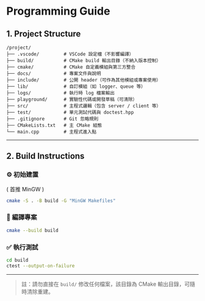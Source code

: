 # Programming Guide

## 1. Project Structure

```
/project/
├── .vscode/         # VSCode 設定檔（不影響編譯）
├── build/           # CMake build 輸出目錄（不納入版本控制）
├── cmake/           # CMake 自定義模組與第三方整合
├── docs/            # 專案文件與說明
├── include/         # 公開 header（可作為其他模組或專案使用）
├── lib/             # 自訂模組（如 logger、queue 等）
├── logs/            # 執行時 log 檔案輸出
├── playground/      # 實驗性代碼或開發草稿（可清除）
├── src/             # 主程式邏輯（包含 server / client 等）
├── test/            # 單元測試代碼與 doctest.hpp
├── .gitignore       # Git 忽略規則
├── CMakeLists.txt   # 主 CMake 組態
└── main.cpp         # 主程式進入點
```

---

## 2. Build Instructions

### ⚙️ 初始建置
( 首推 MinGW )
```bash
cmake -S . -B build -G "MinGW Makefiles"
```

### 🔨 編譯專案

```bash
cmake --build build
```

### ✅ 執行測試

```bash
cd build
ctest --output-on-failure
```

---

> 註：請勿直接在 `build/` 修改任何檔案，該目錄為 CMake 輸出目錄，可隨時清除重建。
